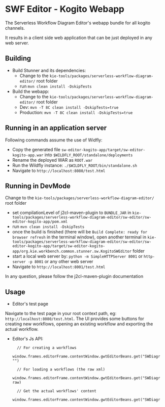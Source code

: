 # SWF Editor - Kogito Webapp

The Serverless Workflow Diagram Editor's webapp bundle for all kogito channels.

It results in a client side web application that can be just deployed in any web server.

## Building

- Build Stunner and its dependencies:
  - Change to the `kie-tools/packages/serverless-workflow-diagram-editor/` root folder
  - run `mvn clean install -DskipTests`
- Build the webapp:
  - Change to the `kie-tools/packages/serverless-workflow-diagram-editor/` root folder
  - Dev: `mvn -T 8C clean install -DskipTests=true`
  - Production: `mvn -T 8C clean install -DskipTests=true`

## Running in an application server

Following commands assume the use of Widfly:

- Copy the generated file `sw-editor-kogito-app/target/sw-editor-kogito-app.war` into `$WILDFLY_ROOT/standalone/deployments`
- Rename the deployed WAR as `ROOT.war`
- Run the Wildfly instance: `./$WILDFLY_ROOT/bin/standalone.sh`
- Navigate to `http://localhost:8080/test.html`

## Running in DevMode

Change to the `kie-tools/packages/serverless-workflow-diagram-editor/` root folder

- set compilationLevel of j2cl-maven-plugin to `BUNDLE_JAR` in `kie-tools/packages/serverless-workflow-diagram-editor/sw-editor/sw-editor-kogito-app/pom.xml`
- run `mvn clean install -DskipTests`
- once the build is finished (there will be `Build Complete: ready for browser refresh` in the terminal window), open another terminal in `kie-tools/packages/serverless-workflow-diagram-editor/sw-editor/sw-editor-kogito-app/target/sw-editor-kogito-app/org.kie.workbench.common.stunner.sw.KogitoSWEditor` folder
- start a local web server by: `python -m SimpleHTTPServer 8001` or `http-server -p 8001` or any other web server
- Navigate to `http://localhost:8001/test.html`

In any question, please follow the j2cl-maven-plugin documentation

## Usage

- Editor's test page

Navigate to the test page in your root context path, eg: `http://localhost:8080/test.html`. The UI provides some buttons for creating new workflows, opening an existing workflow and exporting the actual workflow.

- Editor's Js API:

        // For creating a workflows
        window.frames.editorFrame.contentWindow.gwtEditorBeans.get("SWDiagramEditor").get().setContent("", "")

        // For loading a workflows (the raw xml)
        window.frames.editorFrame.contentWindow.gwtEditorBeans.get("SWDiagramEditor").get().setContent("", raw)

        // Get the actual workflows' content
        window.frames.editorFrame.contentWindow.gwtEditorBeans.get("SWDiagramEditor").get().getContent()
